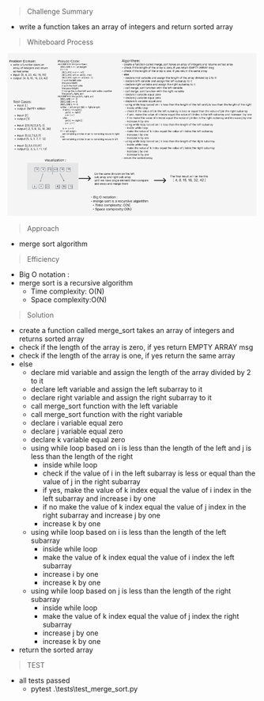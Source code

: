 > Challenge Summary
- write a function takes an array of integers and return sorted array


> Whiteboard Process


 ![merge_sort_image](merge_sort_whiteboard.png)


> Approach
- merge sort algorithm 


> Efficiency
- Big O notation : 
- merge sort is a recursive algorithm
  - Time complexity: O(N)
  - Space complexity:O(N)


> Solution
- create a function called merge_sort takes an array of integers and returns sorted array 
- check if the length of the array is zero, if yes return EMPTY ARRAY msg 
- check if the length of the array is one, if yes return the same array 
- else 
  - declare mid variable and assign the length of the array divided by 2 to it 
  - declare left variable and assign the left subarray to it 
  - declare right variable and assign the right subarray to it 
  - call merge_sort function with the left variable 
  - call merge_sort function with the right variable
  - declare i variable equal zero 
  - declare j variable equal zero
  - declare k variable equal zero 
  - using while loop based on i is less than the length of the left and j is less than the length of the right
    - inside while loop 
    - check if the value of i in the left subarray is less or equal than the value of j in the right subarray
    - if yes, make the value of k index equal the value of i index in the left subarray and increase i by one 
    - if no make the value of k index equal the value of j index in the right subarray and increase j by one 
    - increase k by one 
  - using while loop based on i is less than the length of the left subarray 
    - inside while loop
    - make the value of k index equal the value of i index the left subarray 
    - increase i by one
    - increase k by one
  - using while loop based on j is less than the length of the right subarray 
    - inside while loop
    - make the value of k index equal the value of j index the right subarray 
    - increase j by one
    - increase k by one
- return the sorted array 


> TEST
- all tests passed
  - pytest .\tests\test_merge_sort.py
    